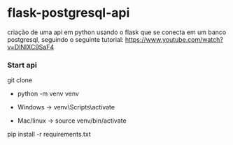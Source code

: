 # flask-postgresql-api
criação de uma api em python usando o flask que se conecta em um banco postgresql, seguindo o seguinte tutorial: https://www.youtube.com/watch?v=DlNIXC9SaF4

### Start api
git clone

- python -m venv venv

- Windows  -> venv\Scripts\activate

- Mac/linux -> source venv/bin/activate

pip install -r requirements.txt
